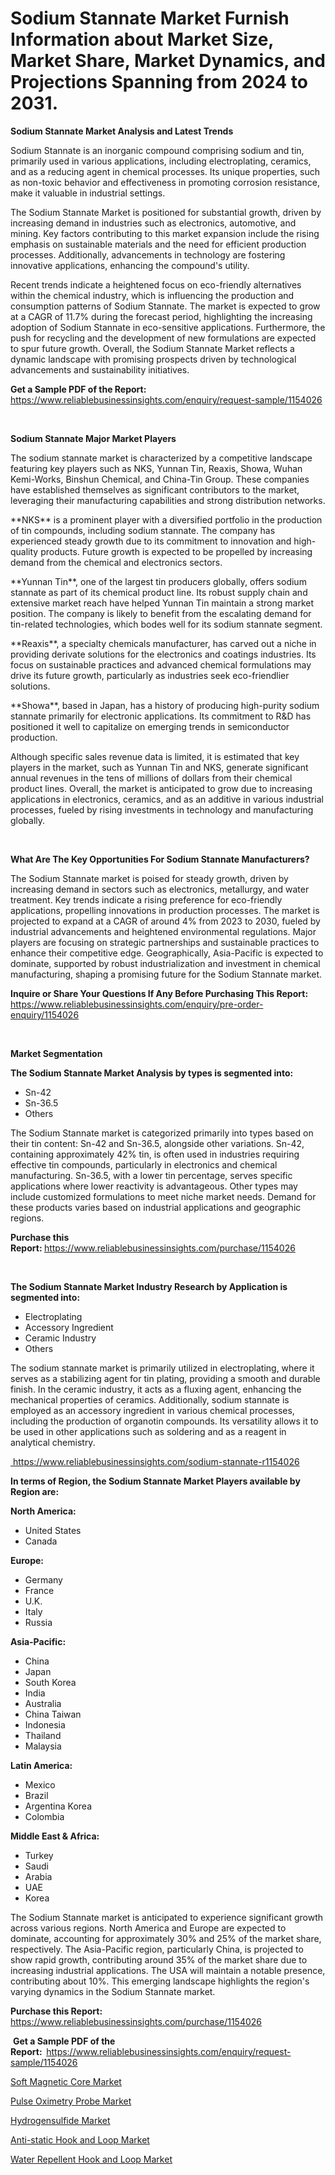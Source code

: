 <p><h1>Sodium Stannate Market Furnish Information about Market Size, Market Share, Market Dynamics, and Projections Spanning from 2024 to 2031.</h1></p><p><strong>Sodium Stannate Market Analysis and Latest Trends</strong></p>
<p><p>Sodium Stannate is an inorganic compound comprising sodium and tin, primarily used in various applications, including electroplating, ceramics, and as a reducing agent in chemical processes. Its unique properties, such as non-toxic behavior and effectiveness in promoting corrosion resistance, make it valuable in industrial settings.</p><p>The Sodium Stannate Market is positioned for substantial growth, driven by increasing demand in industries such as electronics, automotive, and mining. Key factors contributing to this market expansion include the rising emphasis on sustainable materials and the need for efficient production processes. Additionally, advancements in technology are fostering innovative applications, enhancing the compound's utility.</p><p>Recent trends indicate a heightened focus on eco-friendly alternatives within the chemical industry, which is influencing the production and consumption patterns of Sodium Stannate. The market is expected to grow at a CAGR of 11.7% during the forecast period, highlighting the increasing adoption of Sodium Stannate in eco-sensitive applications. Furthermore, the push for recycling and the development of new formulations are expected to spur future growth. Overall, the Sodium Stannate Market reflects a dynamic landscape with promising prospects driven by technological advancements and sustainability initiatives.</p></p>
<p><strong>Get a Sample PDF of the Report:&nbsp;</strong> <a href="https://www.reliablebusinessinsights.com/enquiry/request-sample/1154026?utm_campaign=57&utm_medium=2&utm_source=Github&utm_content=ia&utm_term=11112024&utm_id=sodium-stannate">https://www.reliablebusinessinsights.com/enquiry/request-sample/1154026</a></p>
<p>&nbsp;</p>
<p><strong>Sodium Stannate Major Market Players</strong></p>
<p><p>The sodium stannate market is characterized by a competitive landscape featuring key players such as NKS, Yunnan Tin, Reaxis, Showa, Wuhan Kemi-Works, Binshun Chemical, and China-Tin Group. These companies have established themselves as significant contributors to the market, leveraging their manufacturing capabilities and strong distribution networks.</p><p>**NKS** is a prominent player with a diversified portfolio in the production of tin compounds, including sodium stannate. The company has experienced steady growth due to its commitment to innovation and high-quality products. Future growth is expected to be propelled by increasing demand from the chemical and electronics sectors.</p><p>**Yunnan Tin**, one of the largest tin producers globally, offers sodium stannate as part of its chemical product line. Its robust supply chain and extensive market reach have helped Yunnan Tin maintain a strong market position. The company is likely to benefit from the escalating demand for tin-related technologies, which bodes well for its sodium stannate segment.</p><p>**Reaxis**, a specialty chemicals manufacturer, has carved out a niche in providing derivate solutions for the electronics and coatings industries. Its focus on sustainable practices and advanced chemical formulations may drive its future growth, particularly as industries seek eco-friendlier solutions.</p><p>**Showa**, based in Japan, has a history of producing high-purity sodium stannate primarily for electronic applications. Its commitment to R&D has positioned it well to capitalize on emerging trends in semiconductor production.</p><p>Although specific sales revenue data is limited, it is estimated that key players in the market, such as Yunnan Tin and NKS, generate significant annual revenues in the tens of millions of dollars from their chemical product lines. Overall, the market is anticipated to grow due to increasing applications in electronics, ceramics, and as an additive in various industrial processes, fueled by rising investments in technology and manufacturing globally.</p></p>
<p>&nbsp;</p>
<p><strong>What Are The Key Opportunities For Sodium Stannate Manufacturers?</strong></p>
<p><p>The Sodium Stannate market is poised for steady growth, driven by increasing demand in sectors such as electronics, metallurgy, and water treatment. Key trends indicate a rising preference for eco-friendly applications, propelling innovations in production processes. The market is projected to expand at a CAGR of around 4% from 2023 to 2030, fueled by industrial advancements and heightened environmental regulations. Major players are focusing on strategic partnerships and sustainable practices to enhance their competitive edge. Geographically, Asia-Pacific is expected to dominate, supported by robust industrialization and investment in chemical manufacturing, shaping a promising future for the Sodium Stannate market.</p></p>
<p><strong>Inquire or Share Your Questions If Any Before Purchasing This Report:</strong> <a href="https://www.reliablebusinessinsights.com/enquiry/pre-order-enquiry/1154026?utm_campaign=57&utm_medium=2&utm_source=Github&utm_content=ia&utm_term=11112024&utm_id=sodium-stannate">https://www.reliablebusinessinsights.com/enquiry/pre-order-enquiry/1154026</a></p>
<p>&nbsp;</p>
<p><strong>Market Segmentation</strong></p>
<p><strong>The Sodium Stannate Market Analysis by types is segmented into:</strong></p>
<p><ul><li>Sn-42</li><li>Sn-36.5</li><li>Others</li></ul></p>
<p><p>The Sodium Stannate market is categorized primarily into types based on their tin content: Sn-42 and Sn-36.5, alongside other variations. Sn-42, containing approximately 42% tin, is often used in industries requiring effective tin compounds, particularly in electronics and chemical manufacturing. Sn-36.5, with a lower tin percentage, serves specific applications where lower reactivity is advantageous. Other types may include customized formulations to meet niche market needs. Demand for these products varies based on industrial applications and geographic regions.</p></p>
<p><strong>Purchase this Report:&nbsp;</strong><a href="https://www.reliablebusinessinsights.com/purchase/1154026?utm_campaign=57&utm_medium=2&utm_source=Github&utm_content=ia&utm_term=11112024&utm_id=sodium-stannate">https://www.reliablebusinessinsights.com/purchase/1154026</a></p>
<p>&nbsp;</p>
<p><strong>The Sodium Stannate Market Industry Research by Application is segmented into:</strong></p>
<p><ul><li>Electroplating</li><li>Accessory Ingredient</li><li>Ceramic Industry</li><li>Others</li></ul></p>
<p><p>The sodium stannate market is primarily utilized in electroplating, where it serves as a stabilizing agent for tin plating, providing a smooth and durable finish. In the ceramic industry, it acts as a fluxing agent, enhancing the mechanical properties of ceramics. Additionally, sodium stannate is employed as an accessory ingredient in various chemical processes, including the production of organotin compounds. Its versatility allows it to be used in other applications such as soldering and as a reagent in analytical chemistry.</p></p>
<p><a href="https://www.reliablebusinessinsights.com/sodium-stannate-r1154026?utm_campaign=57&utm_medium=2&utm_source=Github&utm_content=ia&utm_term=11112024&utm_id=sodium-stannate">&nbsp;https://www.reliablebusinessinsights.com/sodium-stannate-r1154026</a></p>
<p><strong>In terms of Region, the Sodium Stannate Market Players available by Region are:</strong></p>
<p>
    <p> <strong> North America: </strong>
        <ul>
            <li>United States</li>
            <li>Canada</li>
        </ul>
        </p> 
    <p> <strong> Europe: </strong>
        <ul>
            <li>Germany</li>
            <li>France</li>
            <li>U.K.</li>
            <li>Italy</li>
            <li>Russia</li>
        </ul>
        </p> 
    <p> <strong> Asia-Pacific: </strong>
        <ul>
            <li>China</li>
            <li>Japan</li>
            <li>South Korea</li>
            <li>India</li>
            <li>Australia</li>
            <li>China Taiwan</li>
            <li>Indonesia</li>
            <li>Thailand</li>
            <li>Malaysia</li>
        </ul>
        </p> 
    <p> <strong> Latin America: </strong>
        <ul>
            <li>Mexico</li>
            <li>Brazil</li>
            <li>Argentina Korea</li>
            <li>Colombia</li>
        </ul>
        </p> 
    <p> <strong> Middle East & Africa: </strong>
        <ul>
            <li>Turkey</li>
            <li>Saudi</li>
            <li>Arabia</li>
            <li>UAE</li>
            <li>Korea</li>
        </ul>
    </p>
    </p>
<p><p>The Sodium Stannate market is anticipated to experience significant growth across various regions. North America and Europe are expected to dominate, accounting for approximately 30% and 25% of the market share, respectively. The Asia-Pacific region, particularly China, is projected to show rapid growth, contributing around 35% of the market share due to increasing industrial applications. The USA will maintain a notable presence, contributing about 10%. This emerging landscape highlights the region's varying dynamics in the Sodium Stannate market.</p></p>
<p><strong>Purchase this Report: </strong><a href="https://www.reliablebusinessinsights.com/purchase/1154026?utm_campaign=57&utm_medium=2&utm_source=Github&utm_content=ia&utm_term=11112024&utm_id=sodium-stannate">https://www.reliablebusinessinsights.com/purchase/1154026</a></p>
<p>&nbsp;<strong>Get a Sample PDF of the Report:&nbsp;&nbsp;</strong><a href="https://www.reliablebusinessinsights.com/enquiry/request-sample/1154026?utm_campaign=57&utm_medium=2&utm_source=Github&utm_content=ia&utm_term=11112024&utm_id=sodium-stannate">https://www.reliablebusinessinsights.com/enquiry/request-sample/1154026</a></p>
<p><strong></strong></p>
<p><p><a href="https://github.com/diedrer4btm/Market-Research-Report-List-1/blob/main/soft-magnetic-core-market.md?utm_campaign=57&utm_medium=2&utm_source=Github&utm_content=ia&utm_term=11112024&utm_id=sodium-stannate">Soft Magnetic Core Market</a></p><p><a href="https://issuu.com/reportprime-2/docs/pulse-oximetry-probe-market-size-20_d8861327cde0ca?utm_campaign=57&utm_medium=2&utm_source=Github&utm_content=ia&utm_term=11112024&utm_id=sodium-stannate">Pulse Oximetry Probe Market</a></p><p><a href="https://github.com/tenoreduwagley4rt/Market-Research-Report-List-1/blob/main/hydrogensulfide-market.md?utm_campaign=57&utm_medium=2&utm_source=Github&utm_content=ia&utm_term=11112024&utm_id=sodium-stannate">Hydrogensulfide Market</a></p><p><a href="https://www.linkedin.com/pulse/anti-static-hook-loop-market-evolution-global-trends-regional-glyjf?utm_campaign=57&utm_medium=2&utm_source=Github&utm_content=ia&utm_term=11112024&utm_id=sodium-stannate">Anti-static Hook and Loop Market</a></p><p><a href="https://www.linkedin.com/pulse/water-repellent-hook-loop-market-analysis-product-segmentation-ceyxf?utm_campaign=57&utm_medium=2&utm_source=Github&utm_content=ia&utm_term=11112024&utm_id=sodium-stannate">Water Repellent Hook and Loop Market</a></p></p>